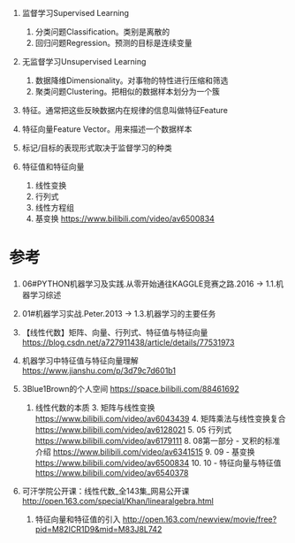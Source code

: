 

1. 监督学习Supervised Learning
    1. 分类问题Classification。类别是离散的
    2. 回归问题Regression。预测的目标是连续变量
2. 无监督学习Unsupervised Learning
    1. 数据降维Dimensionality。对事物的特性进行压缩和筛选
    2. 聚类问题Clustering。把相似的数据样本划分为一个簇
3. 特征。通常把这些反映数据内在规律的信息叫做特征Feature
4. 特征向量Feature Vector。用来描述一个数据样本
5. 标记/目标的表现形式取决于监督学习的种类

6. 特征值和特征向量
    1. 线性变换
    2. 行列式
    3. 线性方程组
    4. 基变换 https://www.bilibili.com/video/av6500834

# 参考

1. 06#PYTHON机器学习及实践.从零开始通往KAGGLE竞赛之路.2016 -> 1.1.机器学习综述
2. 01#机器学习实战.Peter.2013 -> 1.3.机器学习的主要任务
3. 【线性代数】矩阵、向量、行列式、特征值与特征向量 https://blog.csdn.net/a727911438/article/details/77531973
4. 机器学习中特征值与特征向量理解 https://www.jianshu.com/p/3d79c7d601b1
5. 3Blue1Brown的个人空间 https://space.bilibili.com/88461692
    1. 线性代数的本质
        3. 矩阵与线性变换 https://www.bilibili.com/video/av6043439
        4. 矩阵乘法与线性变换复合 https://www.bilibili.com/video/av6128021
        5. 05 行列式 https://www.bilibili.com/video/av6179111
        8. 08第一部分 - 叉积的标准介绍 https://www.bilibili.com/video/av6341515
        9. 09 - 基变换 https://www.bilibili.com/video/av6500834
        10. 10 - 特征向量与特征值 https://www.bilibili.com/video/av6540378
    
6. 可汗学院公开课：线性代数_全143集_网易公开课 http://open.163.com/special/Khan/linearalgebra.html
    1. 特征向量和特征值的引入 http://open.163.com/newview/movie/free?pid=M82ICR1D9&mid=M83J8L742